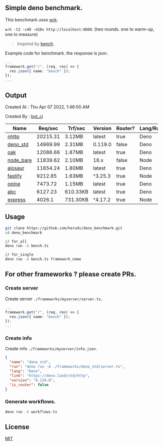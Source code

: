 ## Simple deno benchmark.
This benchmark uses [wrk](https://github.com/wg/wrk).

`wrk -t2 -c40 -d10s http://localhost:8000`. (two rounds. one to warm-up, one to measure)

> Inspired by [bench](https://github.com/denosaurs/bench).

Example code for benchmark. the response is json.
```ts
...
framework.get("/", (req, res) => {
  res.json({ name: "bench" });
});
...
```

## Output
Created At : Thu Apr 07 2022, 1:46:00 AM

Created By : [bot_ci](https://github.com/herudi/deno_benchmarks/commits?author=github-actions%5Bbot%5D)

|Name|Req/sec|Trf/sec|Version|Router?|Lang/Runtime|
|----|----|----|----|----|----|
|[nhttp](https://github.com/nhttp/nhttp)|20215.31|3.12MB|latest|true|Deno|
|[deno_std](https://deno.land/std/http)|14969.99|2.31MB|0.119.0|false|Deno|
|[oak](https://github.com/oakserver/oak)|12086.66|1.87MB|latest|true|Deno|
|[node_bare](https://nodejs.org)|11839.62|2.10MB|16.x|false|Node|
|[alosaur](https://github.com/alosaur/alosaur)|11654.24|1.80MB|latest|true|Deno|
|[fastify](https://github.com/fastify/fastify)|9212.85|1.63MB|^3.25.3|true|Node|
|[opine](https://github.com/cmorten/opine)|7473.72|1.15MB|latest|true|Deno|
|[abc](https://deno.land/x/abc)|6127.23|610.33KB|latest|true|Deno|
|[express](https://github.com/expressjs/express)|4026.1|731.30KB|^4.17.2|true|Node|


## Usage
```bash
git clone https://github.com/herudi/deno_benchmark.git
cd deno_benchmark

// for_all
deno run -A bench.ts

// for_single
deno run -A bench.ts framework_name
```
## For other frameworks ? please create PRs.
### Create server
Create server `./frameworks/myserver/server.ts`.
```ts
...
framework.get("/", (req, res) => {
  res.json({ name: "bench" });
});
...
```
### Create info
Create info `./frameworks/myserver/info.json`.
```json
{
  "name": "deno_std",
  "run": "deno run -A ./frameworks/deno_std/server.ts",
  "lang": "Deno",
  "link": "https://deno.land/std/http",
  "version": "0.119.0",
  "is_router": false
}
```
### Generate workflows.
```bash
deno run -A workflows.ts
```
## License

[MIT](LICENSE)

